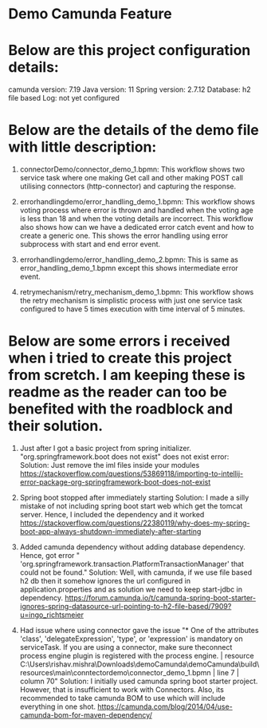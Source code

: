 # Demo Camunda Feature

# Below are this project configuration details:
camunda version: 7.19
Java version: 11
Spring version: 2.7.12
Database: h2 file based
Log: not yet configured


# Below are the details of the demo file with little description:

1. connectorDemo/connector_demo_1.bpmn: This workflow shows two service task where one making Get call and other making POST call utilising connectors (http-connector) and capturing the response.

2. errorhandlingdemo/error_handling_demo_1.bpmn: This workflow shows voting process where error is thrown and handled when the voting age is less than 18 and when the voting details are incorrect. This workflow also shows how can we have a dedicated error catch event and how to create a generic one. This shows the error handling using error subprocess with start and end error event.

3. errorhandlingdemo/error_handling_demo_2.bpmn: This is same as error_handling_demo_1.bpmn except this shows intermediate error event.

4. retrymechanism/retry_mechanism_demo_1.bpmn: This workflow shows the retry mechanism is simplistic process with just one service task configured to have 5 times execution with time interval of 5 minutes.


# Below are some errors i received when i tried to create this project from scretch. I am keeping these is readme as the reader can too be benefited with the roadblock and their solution.

1. Just after I got a basic project from spring initializer. "org.springframework.boot does not exist" does not exist error:
Solution: Just remove the iml files inside your modules
https://stackoverflow.com/questions/53869118/importing-to-intellij-error-package-org-springframework-boot-does-not-exist

2. Spring boot stopped after immediately starting
Solution: I made a silly mistake of not including spring boot start web which get the tomcat server. Hence, I included the dependency and it worked
https://stackoverflow.com/questions/22380119/why-does-my-spring-boot-app-always-shutdown-immediately-after-starting

3. Added camunda dependency without adding database dependency. Hence, got error " 'org.springframework.transaction.PlatformTransactionManager' that could not be found."
Solution: Well, with camunda, if we use file based h2 db then it somehow ignores the url configured in application.properties and as solution we need
to keep start-jdbc in dependency.
https://forum.camunda.io/t/camunda-spring-boot-starter-ignores-spring-datasource-url-pointing-to-h2-file-based/7909?u=ingo_richtsmeier

4. Had issue where using connector gave the issue 
"* One of the attributes 'class', 'delegateExpression', 'type', or 'expression' is mandatory on serviceTask. If you are using a connector, make sure theconnect process engine plugin is registered with the process engine. | resource C:\Users\rishav.mishra\Downloads\demoCamunda\demoCamunda\build\resources\main\conntectordemo\connector_demo_1.bpmn | line 7 | column 70"
Solution: I initially used camunda spring boot starter project. However, that is insufficient to work with Connectors. Also, its recommended to take 
camunda BOM to use which will include everything in one shot.
https://camunda.com/blog/2014/04/use-camunda-bom-for-maven-dependency/






